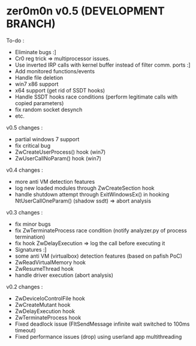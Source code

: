 zer0m0n v0.5 (DEVELOPMENT BRANCH)
=================================

To-do :
+ Eliminate bugs :]
+ Cr0 reg trick => multiprocessor issues.
+ Use inverted IRP calls with kernel buffer instead of filter comm. ports :]
+ Add monitored functions/events
+ Handle file deletion
+ win7 x86 support
+ x64 support (get rid of SSDT hooks)
+ Handle SSDT hooks race conditions (perform legitimate calls with copied parameters)
+ fix random socket desynch
+ etc.

v0.5 changes :
+ partial windows 7 support
+ fix critical bug
+ ZwCreateUserProcess() hook (win7)
+ ZwUserCallNoParam() hook (win7)

v0.4 changes :
+ more anti VM detection features
+ log new loaded modules through ZwCreateSection hook 
+ handle shutdown attempt through ExitWindowsEx() in hooking NtUserCallOneParam() (shadow ssdt) => abort analysis

v0.3 changes :
+ fix minor bugs
+ fix ZwTerminateProcess race condition (notify analyzer.py of process termination)
+ fix hook ZwDelayExecution => log the call before executing it
+ Signatures :]
+ some anti VM (virtualbox) detection features (based on pafish PoC)
+ ZwReadVirtualMemory hook
+ ZwResumeThread hook
+ handle driver execution (abort analysis)

v0.2 changes :
+ ZwDeviceIoControlFile hook
+ ZwCreateMutant hook
+ ZwDelayExecution hook
+ ZwTerminateProcess hook
+ Fixed deadlock issue (FltSendMessage infinite wait switched to 100ms timeout)
+ Fixed performance issues (drop) using userland app multithreading

